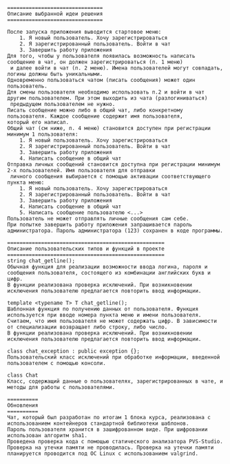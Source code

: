 
	===============================
	Описание выбранной идеи решения
	===============================

	После запуска приложения выводится стартовое меню:
		1. Я новый пользователь. Хочу зарегистрироваться
		2. Я зарегистрированный пользователь. Войти в чат
		3. Завершить работу приложения
	Для того, чтобы у пользователя появилась возможность написать сообщение в чат, он должен зарегистрироваться (п. 1 меню)
	 и далее войти в чат (п. 2 меню). Имена пользователей могут совпадать, логины должны быть уникальными.
	Одновременно пользоваться чатом (писать сообщения) может один пользователь.
	Для смены пользователя необходимо использовать п.2 и войти в чат другим пользователем. При этом выходить из чата (разлогиниваться)
	 предыдущем пользователем не нужно.
	Писать сообщение можно либо в общий чат, либо конкретному пользователя. Каждое сообщение содержит имя пользователя,
	который его написал.
	Общий чат (см ниже, п. 4 меню) становится доступен при регистрации минимум 1 пользователя:
		1. Я новый пользователь. Хочу зарегистрироваться
		2. Я зарегистрированный пользователь. Войти в чат
		3. Завершить работу приложения
		4. Написать сообщение в общий чат
	Отправка личных сообщений становится доступна при регистрации минимум 2-х пользователей. Имя пользователя для отправки
	 личного сообщения выбирается с помощью активации соответствующего пункта меню:
		1. Я новый пользователь. Хочу зарегистрироваться
		2. Я зарегистрированный пользователь. Войти в чат
		3. Завершить работу приложения
		4. Написать сообщение в общий чат
		5. Написать сообщение пользователю <...>
	Пользователь не может отправлять личные сообщения сам себе.
	При попытке завершить работу приложения запрашивается пароль администратора. Пароль администратора (123) сохранен в коде программы.

	===================================================
	Описание пользовательских типов и функций в проекте
	===================================================
	string chat_getline();
	Обычная функция для реализации возможности ввода логина, пароля и сообщения пользователя, состоящего из комбинации английских букв и цифр.
	В функции реализована проверка исключений. При возникновении исключения пользователю предлагается повторить ввод информации.

	template <typename T> T chat_getline();
	Шаблонная функция по получению данных от пользователя. Функция используется при вводе номера пункта меню и имени пользователя.
	Считаем, что имя пользователя не может содержать цифр. В зависимости от специализации возвращает либо строку, либо число.
	В функции реализована проверка исключений. При возникновении исключения пользователю предлагается повторить ввод информации.

	class chat_exception : public exception {};
	Пользовательский класс исключений при обработке информации, введенной пользователем с помощью консоли.
	
	class Chat
	Класс, содержащий данные о пользователях, зарегистрированных в чате, и методы для работы с пользователями.
	
	==========
	Обновления
	==========
	Чат, который был разработан по итогам 1 блока курса, реализована с использованием контейнеров стандартной библиотеки шаблонов.
	Пароль пользователя хранится в зашифрованном виде. При шифровании использован алгоритм sha1.
	Проведена проверка кода с помощью статического анализатора PVS-Studio.
	Проверка на утечки памяти не проводилась. Проверка на утечки памяти планируется проводится под ОС Linux с использованием valgrind.
	